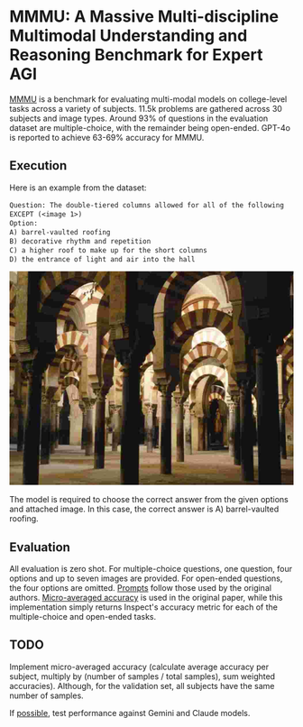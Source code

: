 # MMMU: A Massive Multi-discipline Multimodal Understanding and Reasoning Benchmark for Expert AGI

[MMMU](https://arxiv.org/abs/2311.16502) is a benchmark for evaluating multi-modal models on college-level tasks across a variety of subjects. 11.5k problems are gathered across 30 subjects and image types. Around 93% of questions in the evaluation dataset are multiple-choice, with the remainder being open-ended. GPT-4o is reported to achieve 63-69% accuracy for MMMU.

## Execution
Here is an example from the dataset:
```
Question: The double-tiered columns allowed for all of the following EXCEPT (<image 1>)
Option:
A) barrel-vaulted roofing
B) decorative rhythm and repetition
C) a higher roof to make up for the short columns
D) the entrance of light and air into the hall
```
![alt text](https://github.com/UKGovernmentBEIS/inspect_ai/blob/main/benchmarks/mmmu/image.jpg?raw=true)

The model is required to choose the correct answer from the given options and attached image. In this case, the correct answer is A) barrel-vaulted roofing.

## Evaluation
All evaluation is zero shot. For multiple-choice questions, one question, four options and up to seven images are provided. For open-ended questions, the four options are omitted. [Prompts](https://github.com/MMMU-Benchmark/MMMU/blob/main/eval/configs/llava1.5.yaml) follow those used by the original authors. [Micro-averaged accuracy](https://github.com/MMMU-Benchmark/MMMU/blob/main/eval/utils/eval_utils.py#L245) is used in the original paper, while this implementation simply returns Inspect's accuracy metric for each of the multiple-choice and open-ended tasks.

## TODO
Implement micro-averaged accuracy (calculate average accuracy per subject, multiply by (number of samples / total samples), sum weighted accuracies). Although, for the validation set, all subjects have the same number of samples.

If [possible](https://github.com/UKGovernmentBEIS/inspect_ai/blob/e12c1d274024db1761363aa4786a24b4426901b6/src/inspect_ai/_util/content.py#L14), test performance against Gemini and Claude models.
